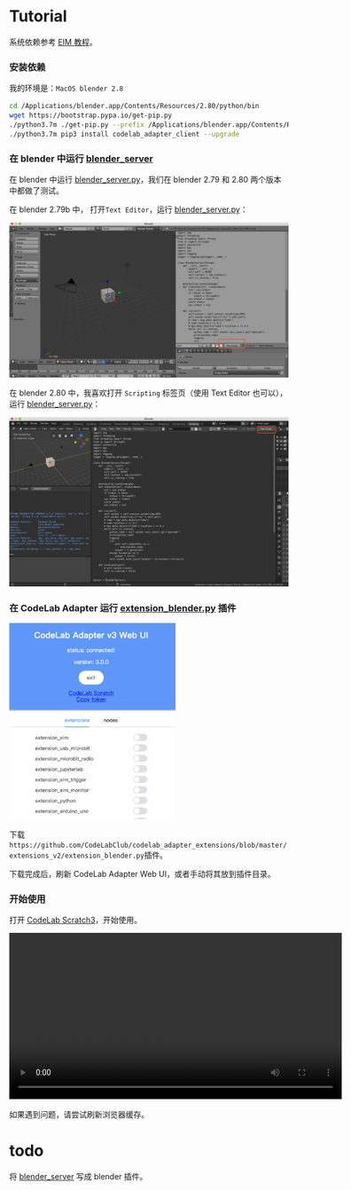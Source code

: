 # Tutorial
系统依赖参考 [EIM 教程](/extension_guide/eim/)。

### 安装依赖

我的环境是：`MacOS blender 2.8`

```bash
cd /Applications/blender.app/Contents/Resources/2.80/python/bin
wget https://bootstrap.pypa.io/get-pip.py
./python3.7m ./get-pip.py --prefix /Applications/blender.app/Contents/Resources/2.80/python
./python3.7m pip3 install codelab_adapter_client --upgrade
```

### 在 blender 中运行 [blender_server](https://github.com/CodeLabClub/codelab_adapter_extensions/blob/master/servers_v2/blender_server.py)

在 blender 中运行 [blender_server.py](https://github.com/CodeLabClub/codelab_adapter_extensions/blob/master/servers_v2/blender_server.py)，我们在 blender 2.79 和 2.80 两个版本中都做了测试。

在 blender 2.79b 中， 打开`Text Editor`，运行 [blender_server.py](https://github.com/CodeLabClub/codelab_adapter_extensions/blob/master/servers_v2/blender_server.py)：

![](/img/codelab-blender_7d110f45.png)

在 blender 2.80 中，我喜欢打开 `Scripting` 标签页（使用 Text Editor 也可以），运行 [blender_server.py](https://github.com/CodeLabClub/codelab_adapter_extensions/blob/master/servers_v2/blender_server.py)：

![](/img/codelab-blender_d397ea81.png)

### 在 CodeLab Adapter 运行 [extension_blender.py](https://github.com/CodeLabClub/codelab_adapter_extensions/blob/master/extension_blender.py) 插件

<img width="300px" src="../../img/v2/adapter_scratch_style_ui.png"/>

下载`https://github.com/CodeLabClub/codelab_adapter_extensions/blob/master/extensions_v2/extension_blender.py`插件。

下载完成后，刷新 CodeLab Adapter Web UI，或者手动将其放到插件目录。

### 开始使用

打开 [CodeLab Scratch3](https://scratch3v3.codelab.club/)，开始使用。

<video width=600px src="/video/blender.mp4" controls="controls"></video>

如果遇到问题，请尝试刷新浏览器缓存。

# todo

将 [blender_server](https://github.com/CodeLabClub/codelab_adapter_extensions/blob/master/servers_v2/blender_server.py) 写成  blender 插件。
